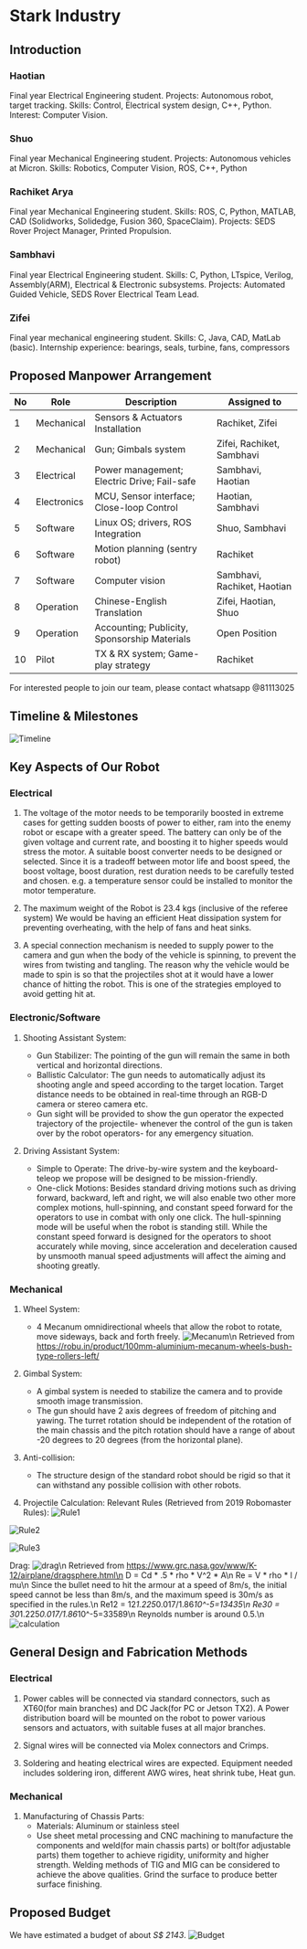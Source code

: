 # Stark Industry

## Introduction

### Haotian
Final year Electrical Engineering student. Projects: Autonomous robot, target tracking. Skills: Control, Electrical system design, C++, Python. Interest: Computer Vision.

### Shuo
Final year Mechanical Engineering student. Projects: Autonomous vehicles at Micron. Skills: Robotics, Computer Vision, ROS, C++, Python

### Rachiket Arya
Final year Mechanical Engineering student. Skills: ROS, C, Python, MATLAB, CAD (Solidworks, Solidedge, Fusion 360, SpaceClaim). Projects: SEDS Rover Project Manager, Printed Propulsion.

### Sambhavi
Final year Electrical Engineering student. Skills: C, Python, LTspice, Verilog, Assembly(ARM), Electrical & Electronic subsystems. Projects: Automated Guided Vehicle, SEDS Rover Electrical Team Lead.  

### Zifei
Final year mechanical engineering student. Skills: C, Java, CAD, MatLab (basic). Internship experience: bearings, seals, turbine, fans, compressors



## Proposed Manpower Arrangement
No| Role          |  Description                        | Assigned to       |
--|---------------|---                                  |---                |
 1|  Mechanical   |  Sensors & Actuators Installation   |  Rachiket, Zifei  |
 2|  Mechanical   |  Gun; Gimbals system                |Zifei, Rachiket, Sambhavi|
 3|  Electrical   |  Power management; Electric Drive; Fail-safe   |  Sambhavi, Haotian |
 4|  Electronics  |MCU, Sensor interface; Close-loop Control | Haotian, Sambhavi       |
 5|  Software     | Linux OS; drivers, ROS Integration  | Shuo, Sambhavi     |
 6|  Software     | Motion planning (sentry robot)  | Rachiket   |
 7|  Software   | Computer vision |  Sambhavi, Rachiket, Haotian|
 8|  Operation    | Chinese-English Translation   | Zifei, Haotian, Shuo    |
 9|  Operation   |Accounting; Publicity, Sponsorship Materials|Open Position|
 10|  Pilot        | TX & RX system; Game-play strategy  |  Rachiket       |

 For interested people to join our team, please contact whatsapp @81113025


## Timeline & Milestones

![Timeline](./assets/timeline.png)


## Key Aspects of Our Robot

### Electrical

1. The voltage of the motor needs to be temporarily boosted in extreme cases for getting sudden boosts of power to either, ram into the enemy robot or escape with a greater speed. The battery can only be of the given voltage and current rate, and boosting it to higher speeds would stress the motor. A suitable boost converter needs to be designed or selected. Since it is a tradeoff between motor life and boost speed, the boost voltage, boost duration, rest duration needs to be carefully tested and chosen. e.g. a temperature sensor could be installed to monitor the motor temperature.


2. The maximum weight of the Robot is 23.4 kgs (inclusive of the referee system)
We would be having an efficient Heat dissipation system for preventing overheating, with the help of fans and heat sinks.

3. A special connection mechanism is needed to supply power to the camera and gun when the body of the vehicle is spinning, to prevent the wires from twisting and tangling. The reason why the vehicle would be made to spin is so that the projectiles shot at it would have a lower chance of hitting the robot. This is one of the strategies employed to avoid getting hit at.

### Electronic/Software

1. Shooting Assistant System:
   - Gun Stabilizer: The pointing of the gun will remain the same in both vertical and horizontal directions.
   - Ballistic Calculator: The gun needs to automatically adjust its shooting angle and speed according to the target location. Target distance needs to be obtained in real-time through an RGB-D camera or stereo camera etc.
   - Gun sight will be provided to show the gun operator the expected trajectory of the projectile- whenever the control of the gun is taken over by the robot operators- for any emergency situation.

2. Driving Assistant System:
   - Simple to Operate: The drive-by-wire system and the keyboard-teleop we propose will be designed to be mission-friendly.
   - One-click Motions: Besides standard driving motions such as driving forward, backward, left and right, we will also enable two other more complex motions, hull-spinning, and constant speed forward for the operators to use in combat with only one click. The hull-spinning mode will be useful when the robot is standing still. While the constant speed forward is designed for the operators to shoot accurately while moving, since acceleration and deceleration caused by unsmooth manual speed adjustments will affect the aiming and shooting greatly.

### Mechanical

1. Wheel System:
   - 4 Mecanum omnidirectional wheels that allow the robot to rotate, move sideways, back and forth freely.
   ![Mecanum](./assets/mecanum.png)\n
   Retrieved from https://robu.in/product/100mm-aluminium-mecanum-wheels-bush-type-rollers-left/


2. Gimbal System:
   - A gimbal system is needed to stabilize the camera and to provide smooth image transmission.
   - The gun should have 2 axis degrees of freedom of pitching and yawing. The turret rotation should be independent of the rotation of the main chassis and the pitch rotation should have a range of about -20 degrees to 20 degrees (from the horizontal plane).

3. Anti-collision:
   - The structure design of the standard robot should be rigid so that it can withstand any possible collision with other robots.

4. Projectile Calculation:
Relevant Rules (Retrieved from 2019 Robomaster Rules):
![Rule1](./assets/rule1.png)

![Rule2](./assets/rule2.png)

![Rule3](./assets/rule3.png)

Drag:
![drag](./assets/drag.png)\n
Retrieved from https://www.grc.nasa.gov/www/K-12/airplane/dragsphere.html\n
D = Cd * .5 * rho * V^2 * A\n
Re = V * rho * l / mu\n
Since the bullet need to hit the armour at a speed of 8m/s, the initial speed cannot be less than 8m/s, and the maximum speed is 30m/s as specified in the rules.\n
Re12 = 12*1.225*0.017/1.86*10^-5=13435\n
Re30 =  30*1.225*0.017/1.86*10^-5=33589\n
Reynolds number is around 0.5.\n
![calculation](./assets/calculation.png)

## General Design and Fabrication Methods

### Electrical

1. Power cables will be connected via standard connectors, such as XT60(for main branches) and DC Jack(for PC or Jetson TX2). A Power distribution board will be mounted on the robot to power various sensors and actuators, with suitable fuses at all major branches.

2. Signal wires will be connected via Molex connectors and Crimps.

3. Soldering and heating electrical wires are expected. Equipment needed includes soldering iron, different AWG wires, heat shrink tube, Heat gun.

### Mechanical

1. Manufacturing of Chassis Parts:
   - Materials: Aluminum or stainless steel
   - Use sheet metal processing and CNC machining to manufacture the components and weld(for main chassis parts) or bolt(for adjustable parts) them together to achieve rigidity, uniformity and higher strength. Welding methods of TIG and MIG can be considered to achieve the above qualities. Grind the surface to produce better surface finishing.


## Proposed Budget

We have estimated a budget of about _S$ 2143_.
   ![Budget](./assets/budget.png)
